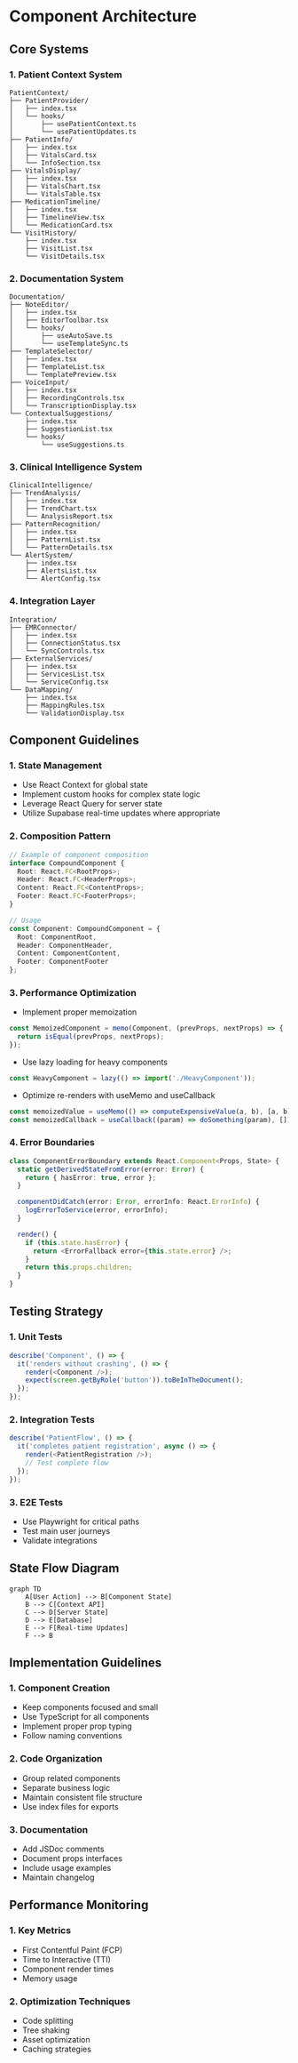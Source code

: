 
# Component Architecture

## Core Systems

### 1. Patient Context System
```
PatientContext/
├── PatientProvider/
│   ├── index.tsx
│   └── hooks/
│       ├── usePatientContext.ts
│       └── usePatientUpdates.ts
├── PatientInfo/
│   ├── index.tsx
│   ├── VitalsCard.tsx
│   └── InfoSection.tsx
├── VitalsDisplay/
│   ├── index.tsx
│   ├── VitalsChart.tsx
│   └── VitalsTable.tsx
├── MedicationTimeline/
│   ├── index.tsx
│   ├── TimelineView.tsx
│   └── MedicationCard.tsx
└── VisitHistory/
    ├── index.tsx
    ├── VisitList.tsx
    └── VisitDetails.tsx
```

### 2. Documentation System
```
Documentation/
├── NoteEditor/
│   ├── index.tsx
│   ├── EditorToolbar.tsx
│   └── hooks/
│       ├── useAutoSave.ts
│       └── useTemplateSync.ts
├── TemplateSelector/
│   ├── index.tsx
│   ├── TemplateList.tsx
│   └── TemplatePreview.tsx
├── VoiceInput/
│   ├── index.tsx
│   ├── RecordingControls.tsx
│   └── TranscriptionDisplay.tsx
└── ContextualSuggestions/
    ├── index.tsx
    ├── SuggestionList.tsx
    └── hooks/
        └── useSuggestions.ts
```

### 3. Clinical Intelligence System
```
ClinicalIntelligence/
├── TrendAnalysis/
│   ├── index.tsx
│   ├── TrendChart.tsx
│   └── AnalysisReport.tsx
├── PatternRecognition/
│   ├── index.tsx
│   ├── PatternList.tsx
│   └── PatternDetails.tsx
└── AlertSystem/
    ├── index.tsx
    ├── AlertsList.tsx
    └── AlertConfig.tsx
```

### 4. Integration Layer
```
Integration/
├── EMRConnector/
│   ├── index.tsx
│   ├── ConnectionStatus.tsx
│   └── SyncControls.tsx
├── ExternalServices/
│   ├── index.tsx
│   ├── ServicesList.tsx
│   └── ServiceConfig.tsx
└── DataMapping/
    ├── index.tsx
    ├── MappingRules.tsx
    └── ValidationDisplay.tsx
```

## Component Guidelines

### 1. State Management
- Use React Context for global state
- Implement custom hooks for complex state logic
- Leverage React Query for server state
- Utilize Supabase real-time updates where appropriate

### 2. Composition Pattern
```typescript
// Example of component composition
interface CompoundComponent {
  Root: React.FC<RootProps>;
  Header: React.FC<HeaderProps>;
  Content: React.FC<ContentProps>;
  Footer: React.FC<FooterProps>;
}

// Usage
const Component: CompoundComponent = {
  Root: ComponentRoot,
  Header: ComponentHeader,
  Content: ComponentContent,
  Footer: ComponentFooter
};
```

### 3. Performance Optimization
- Implement proper memoization
```typescript
const MemoizedComponent = memo(Component, (prevProps, nextProps) => {
  return isEqual(prevProps, nextProps);
});
```

- Use lazy loading for heavy components
```typescript
const HeavyComponent = lazy(() => import('./HeavyComponent'));
```

- Optimize re-renders with useMemo and useCallback
```typescript
const memoizedValue = useMemo(() => computeExpensiveValue(a, b), [a, b]);
const memoizedCallback = useCallback((param) => doSomething(param), []);
```

### 4. Error Boundaries
```typescript
class ComponentErrorBoundary extends React.Component<Props, State> {
  static getDerivedStateFromError(error: Error) {
    return { hasError: true, error };
  }

  componentDidCatch(error: Error, errorInfo: React.ErrorInfo) {
    logErrorToService(error, errorInfo);
  }

  render() {
    if (this.state.hasError) {
      return <ErrorFallback error={this.state.error} />;
    }
    return this.props.children;
  }
}
```

## Testing Strategy

### 1. Unit Tests
```typescript
describe('Component', () => {
  it('renders without crashing', () => {
    render(<Component />);
    expect(screen.getByRole('button')).toBeInTheDocument();
  });
});
```

### 2. Integration Tests
```typescript
describe('PatientFlow', () => {
  it('completes patient registration', async () => {
    render(<PatientRegistration />);
    // Test complete flow
  });
});
```

### 3. E2E Tests
- Use Playwright for critical paths
- Test main user journeys
- Validate integrations

## State Flow Diagram
```mermaid
graph TD
    A[User Action] --> B[Component State]
    B --> C[Context API]
    C --> D[Server State]
    D --> E[Database]
    E --> F[Real-time Updates]
    F --> B
```

## Implementation Guidelines

### 1. Component Creation
- Keep components focused and small
- Use TypeScript for all components
- Implement proper prop typing
- Follow naming conventions

### 2. Code Organization
- Group related components
- Separate business logic
- Maintain consistent file structure
- Use index files for exports

### 3. Documentation
- Add JSDoc comments
- Document props interfaces
- Include usage examples
- Maintain changelog

## Performance Monitoring

### 1. Key Metrics
- First Contentful Paint (FCP)
- Time to Interactive (TTI)
- Component render times
- Memory usage

### 2. Optimization Techniques
- Code splitting
- Tree shaking
- Asset optimization
- Caching strategies

